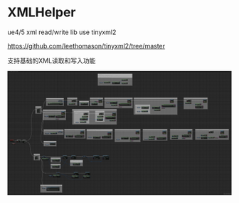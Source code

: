 # XMLHelper
ue4/5 xml read/write lib use tinyxml2

https://github.com/leethomason/tinyxml2/tree/master

支持基础的XML读取和写入功能

![示例节点](./test_example/node.png)